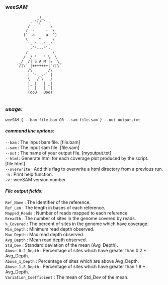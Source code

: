 ### _weeSAM_  
```  
              _)_
           .-'(/ '-.
          /    `    \
         /  -     -  \
        (`  a     a  `)
         \     ^     /
          '. '---' .'
          .-`'---'`-.
         /           \
        /  / '   ' \  \
      _/  /| S A M |\  \_
     `/|\` |+++++++|`/|\`
          /\       /\
          | `-._.-` |
          \   / \   /
          |_ |   | _|
          | _|   |_ |
          (ooO   Ooo)


``` 

### _usage:_ ### 
``weeSAM { --bam file.bam OR --sam file.sam } --out output.txt `` 


#### _command line options:_   ####  
`--bam` : The input bam file. [file.bam]   
`--sam` : The input sam file. [file.sam]   
`--out` : The name of your output file. [myoutput.txt]     
`--html`: Generate html for each coverage plot produced by the script. [file.html]      
`--overwrite`	: Add this flag to overwrite a html directory from a previous run.
`-h`    : Print help function.   
`-v`	: weeSAM version number.

#### _File output fields:_  ####  
`Ref_Name` : The identifier of the reference.  
`Ref_Len` : The length in bases of each reference.  
`Mapped_Reads` : Number of reads mapped to each reference.  
`Breadth` : The number of sites in the genome covered by reads.  
`%_Covered` : The percent of sites in the genome which have coverage.  
`Min_Depth` : Minimum read depth observed.  
`Max_Depth` : Max read depth observed.  
`Avg_Depth` : Mean read depth observed.  
`Std_Dev` : Standard deviation of the mean (Avg_Depth).  
`Above_0.2_Depth` : Percentage of sites which have greater than 0.2 * Avg_Depth.  
`Above_1_Depth` : Percentage of sites which are above Avg_Depth.  
`Above_1.8_Depth` : Percentage of sites which have greater than 1.8 * Avg_Depth.  
`Variation_Coefficient` : The mean of Std_Dev of the mean.  


